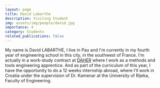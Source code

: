 ```yaml
---
layout: page
title: David Labarthe
description: Visiting Student
img: assets/img/people/david.jpg
importance: 4
category: Students
related_publications: false
---
```


My name is David LABARTHE, I live in Pau and I'm currently in my fourth year of engineering school in this city, in the southwest of France. I'm actually in a work-study contract at <a href="https://www.daher.com/en/">DAHER</a> where I work as a methods and tools engineering apprentice. And as part of the curriculum of this year, I have the opportunity to do a 12 weeks internship abroad, where I'll work in Croatia under the supervision of Dr. Kamenar at the University of Rijeka, Faculty of Engineering.